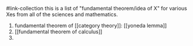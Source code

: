 #link-collection 
this is a list of "fundamental theorem/idea of X" for various Xes from all of the sciences and mathematics.

1. fundamental theorem of [[category theory]]: [[yoneda lemma]]
2. [[fundamental theorem of calculus]]
3. 